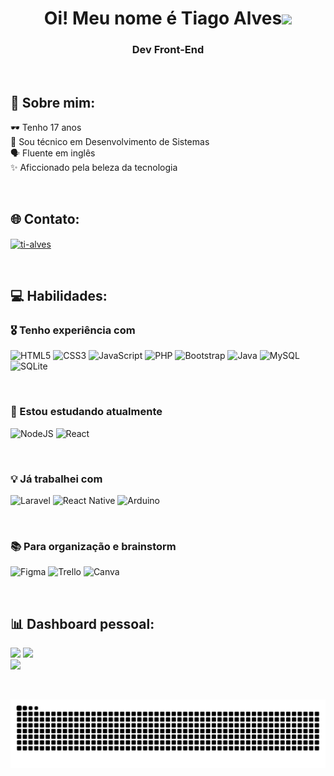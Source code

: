 <h1 align="center">Oi! Meu nome é Tiago Alves<img src="https://raw.githubusercontent.com/iampavangandhi/iampavangandhi/master/gifs/Hi.gif" width="30"></h1>
<h3 align="center">Dev Front-End</h3>

<br>

## 💫 Sobre mim:
🕶️ Tenho 17 anos
<br>
📑 Sou técnico em Desenvolvimento de Sistemas
<br>
🗣️ Fluente em inglês
<br>
✨ Aficcionado pela beleza da tecnologia

<br>

## 🌐 Contato:
<!-- [![Instagram](https://img.shields.io/badge/Instagram-%23E4405F.svg?logo=Instagram&logoColor=white)](https://instagram.com/tchaguwu) 
[![LinkedIn](https://img.shields.io/badge/LinkedIn-%230077B5.svg?logo=linkedin&logoColor=white)](https://linkedin.com/in/ti-alves) -->
<p align="left">
  <a href="https://linkedin.com/in/ti-alves" target="blank">
    <img align="center" src="https://raw.githubusercontent.com/rahuldkjain/github-profile-readme-generator/master/src/images/icons/Social/linked-in-alt.svg" alt="ti-alves" height="30" width="40" />
  </a>
</p>

<br>

## 💻 Habilidades: 
### 🎖️ Tenho experiência com
![HTML5](https://img.shields.io/badge/html5-%23E34F26.svg?style=for-the-badge&logo=html5&logoColor=white)
![CSS3](https://img.shields.io/badge/css3-%231572B6.svg?style=for-the-badge&logo=css3&logoColor=white) 
![JavaScript](https://img.shields.io/badge/javascript-%23323330.svg?style=for-the-badge&logo=javascript&logoColor=%23F7DF1E) 
![PHP](https://img.shields.io/badge/php-%23777BB4.svg?style=for-the-badge&logo=php&logoColor=white) 
![Bootstrap](https://img.shields.io/badge/bootstrap-%23563D7C.svg?style=for-the-badge&logo=bootstrap&logoColor=white) 
![Java](https://img.shields.io/badge/java-%23ED8B00.svg?style=for-the-badge&logo=java&logoColor=white) 
![MySQL](https://img.shields.io/badge/mysql-%2300f.svg?style=for-the-badge&logo=mysql&logoColor=white) 
![SQLite](https://img.shields.io/badge/sqlite-%2307405e.svg?style=for-the-badge&logo=sqlite&logoColor=white) 

<br>

### 🚀 Estou estudando atualmente
![NodeJS](https://img.shields.io/badge/node.js-6DA55F?style=for-the-badge&logo=node.js&logoColor=white) 
![React](https://img.shields.io/badge/react-%2320232a.svg?style=for-the-badge&logo=react&logoColor=%2361DAFB) 

<br>
 
 ### 💡 Já trabalhei com
![Laravel](https://img.shields.io/badge/laravel-%23FF2D20.svg?style=for-the-badge&logo=laravel&logoColor=white) 
![React Native](https://img.shields.io/badge/react_native-%2320232a.svg?style=for-the-badge&logo=react&logoColor=%2361DAFB) 
![Arduino](https://img.shields.io/badge/-Arduino-00979D?style=for-the-badge&logo=Arduino&logoColor=white)

<br>

### 📚 Para organização e brainstorm
![Figma](https://img.shields.io/badge/figma-%23F24E1E.svg?style=for-the-badge&logo=figma&logoColor=white) 
![Trello](https://img.shields.io/badge/Trello-%23026AA7.svg?style=for-the-badge&logo=Trello&logoColor=white) 
![Canva](https://img.shields.io/badge/Canva-%2300C4CC.svg?style=for-the-badge&logo=Canva&logoColor=white) 	

<!--  futuramente estarão nas habilidades -->
<!-- ![TypeScript](https://img.shields.io/badge/typescript-%23007ACC.svg?style=for-the-badge&logo=typescript&logoColor=white) -->
<!-- ![Angular](https://img.shields.io/badge/angular-%23DD0031.svg?style=for-the-badge&logo=angular&logoColor=white) -->
<!-- ![Vue.js](https://img.shields.io/badge/vuejs-%2335495e.svg?style=for-the-badge&logo=vuedotjs&logoColor=%234FC08D) -->


<br>

## 📊 Dashboard pessoal:
![](https://github-readme-stats.vercel.app/api?username=Ti-Alves&theme=tokyonight&hide_border=false&include_all_commits=true&count_private=true)
![](https://github-readme-streak-stats.herokuapp.com/?user=Ti-Alves&theme=tokyonight&hide_border=false)<br>
![](https://github-readme-stats.vercel.app/api/top-langs/?username=Ti-Alves&theme=tokyonight&hide_border=false&include_all_commits=true&count_private=true&layout=compact)

<br>
  
![Snake animation](https://github.com/Ti-Alves/Ti-Alves/blob/output/github-contribution-grid-snake.svg)
